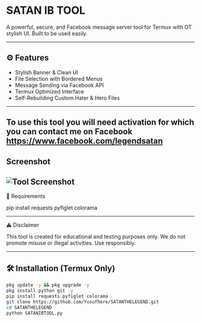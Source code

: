 # SATAN IB TOOL

A powerful, secure, and Facebook message server tool for Termux with OT stylish UI. Built to be used easily.

---

## ⚙️ Features

- Stylish Banner & Clean UI
- File Selection with Bordered Menus
- Message Sending via Facebook API
- Termux Optimized Interface
- Self-Rebuilding Custom Hater & Hero Files

---
To use this tool you will need activation for which you can contact me on Facebook https://www.facebook.com/legendsatan
---
## Screenshot

![Tool Screenshot](https://i.imgur.com/UnUtTB3.jpeg)
---
🔐 Requirements

pip install requests pyfiglet colorama

---

⚠️ Disclaimer

This tool is created for educational and testing purposes only.
We do not promote misuse or illegal activities. Use responsibly.

---
## 🛠️ Installation (Termux Only)

```bash
pkg update -y && pkg upgrade -y
pkg install python git -y
pip install requests pyfiglet colorama
git clone https://github.com/Yusufhere/SATANTHELEGEND.git
cd SATANTHELEGEND
python SATANIBTOOL.py
